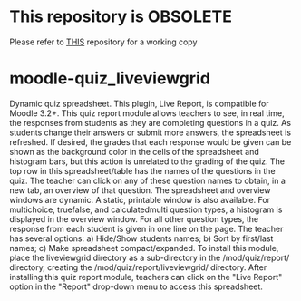 # This repository is OBSOLETE
Please refer to [THIS](https://github.com/wjunkin/moodle-quiz_liveviewgrid
) repository for a working copy
# moodle-quiz_liveviewgrid
Dynamic quiz spreadsheet.
This plugin, Live Report, is compatible for Moodle 3.2+.
This quiz report module allows teachers to see, in real time, the responses from students as they are completing questions in a quiz. As students change their answers or submit more answers, the spreadsheet is refreshed. If desired, the grades that each response would be given can be shown as the background color in the cells of the spreadsheet and histogram bars, but this action is unrelated to the grading of the quiz.
The top row in this spreadsheet/table has the names of the questions in the quiz. The teacher can click on any of these question names to obtain, in a new tab, an overview of that question.
The spreadsheet and overview windows are dynamic. A static, printable window is also available.
For multichoice, truefalse, and calculatedmulti question types, a histogram is displayed in the overview window.
For all other question types, the response from each student is given in one line on the page. The teacher has several options: a) Hide/Show students names; b) Sort by first/last names; c) Make spreadsheet compact/expanded.
To install this module, place the liveviewgrid directory as a sub-directory in the <your moodle site>/mod/quiz/report/ directory, creating the <your moodle site>/mod/quiz/report/liveviewgrid/ directory.
After installing this quiz report module, teachers can click on the "Live Report" option in the "Report" drop-down menu to access this spreadsheet.
